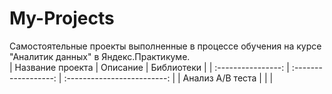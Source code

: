 # My-Projects
Самостоятельные проекты выполненные в процессе обучения на курсе "Аналитик данных" в Яндекс.Практикуме.  
| Название проекта | Описание | Библиотеки |
| :----------------: | :------------------: | :-------------------------: |
| Анализ A/B теста |           | 
| 
